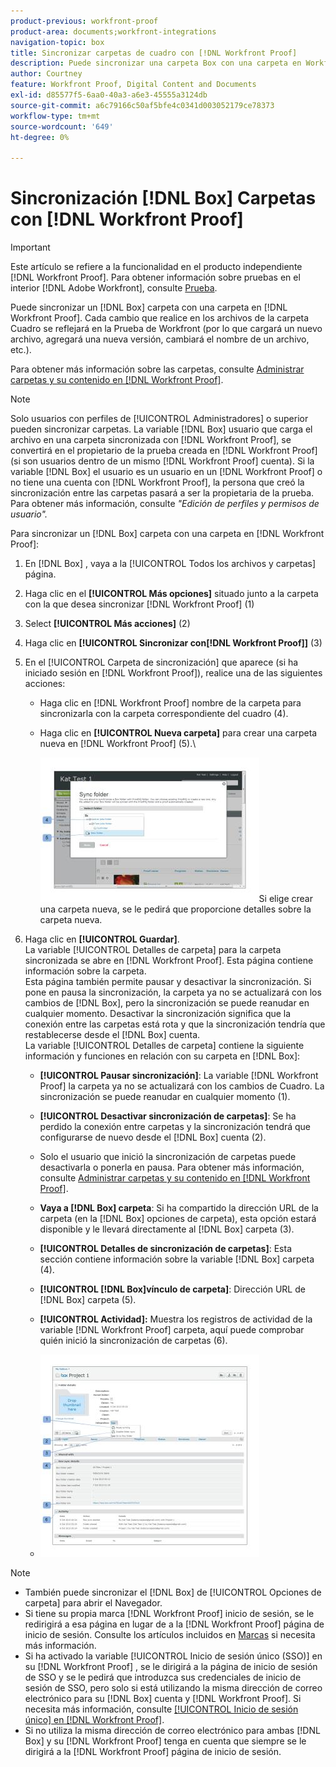 ```yaml
---
product-previous: workfront-proof
product-area: documents;workfront-integrations
navigation-topic: box
title: Sincronizar carpetas de cuadro con [!DNL Workfront Proof]
description: Puede sincronizar una carpeta Box con una carpeta en Workfront Proof. Cada cambio que realice en los archivos de la carpeta Cuadro se reflejará en la Prueba de Workfront (por lo que cargará un nuevo archivo, agregará una nueva versión, cambiará el nombre de un archivo, etc.).
author: Courtney
feature: Workfront Proof, Digital Content and Documents
exl-id: d85577f5-6aa0-40a3-a6e3-45555a3124db
source-git-commit: a6c79166c50af5bfe4c0341d003052179ce78373
workflow-type: tm+mt
source-wordcount: '649'
ht-degree: 0%

---
```


# Sincronización [!DNL Box] Carpetas con [!DNL Workfront Proof]

>[!IMPORTANT]
>
>Este artículo se refiere a la funcionalidad en el producto independiente [!DNL Workfront Proof]. Para obtener información sobre pruebas en el interior [!DNL Adobe Workfront], consulte [Prueba](../../../review-and-approve-work/proofing/proofing.md).

Puede sincronizar un [!DNL Box] carpeta con una carpeta en [!DNL Workfront Proof]. Cada cambio que realice en los archivos de la carpeta Cuadro se reflejará en la Prueba de Workfront (por lo que cargará un nuevo archivo, agregará una nueva versión, cambiará el nombre de un archivo, etc.).

Para obtener más información sobre las carpetas, consulte [Administrar carpetas y su contenido en [!DNL Workfront Proof]](../../../workfront-proof/wp-work-proofsfiles/organize-your-work/manage-folders-and-contents.md).

>[!NOTE]
>
>Solo usuarios con perfiles de [!UICONTROL Administradores] o superior pueden sincronizar carpetas. La variable [!DNL Box] usuario que carga el archivo en una carpeta sincronizada con [!DNL Workfront Proof], se convertirá en el propietario de la prueba creada en [!DNL Workfront Proof] (si son usuarios dentro de un mismo [!DNL Workfront Proof] cuenta). Si la variable [!DNL Box] el usuario es un usuario en un [!DNL Workfront Proof] o no tiene una cuenta con [!DNL Workfront Proof], la persona que creó la sincronización entre las carpetas pasará a ser la propietaria de la prueba. Para obtener más información, consulte *&quot;Edición de perfiles y permisos de usuario&quot;.*

Para sincronizar un [!DNL Box] carpeta con una carpeta en [!DNL Workfront Proof]:

1. En [!DNL Box] , vaya a la [!UICONTROL Todos los archivos y carpetas] página.
1. Haga clic en el **[!UICONTROL Más opciones]** situado junto a la carpeta con la que desea sincronizar [!DNL Workfront Proof] (1)
1. Select **[!UICONTROL Más acciones]** (2)
1. Haga clic en **[!UICONTROL Sincronizar con[!DNL Workfront Proof]]** (3)
1. En el [!UICONTROL Carpeta de sincronización] que aparece (si ha iniciado sesión en [!DNL Workfront Proof]), realice una de las siguientes acciones:

   * Haga clic en [!DNL Workfront Proof] nombre de la carpeta para sincronizarla con la carpeta correspondiente del cuadro (4).
   * Haga clic en **[!UICONTROL Nueva carpeta]** para crear una carpeta nueva en [!DNL Workfront Proof] (5).\

      ![folder_sync_2.jpg](assets/folder-sync-2-350x231.jpg)Si elige crear una carpeta nueva, se le pedirá que proporcione detalles sobre la carpeta nueva.

1. Haga clic en **[!UICONTROL Guardar]**.\
   La variable [!UICONTROL Detalles de carpeta] para la carpeta sincronizada se abre en [!DNL Workfront Proof]. Esta página contiene información sobre la carpeta.\
   Esta página también permite pausar y desactivar la sincronización. Si pone en pausa la sincronización, la carpeta ya no se actualizará con los cambios de [!DNL Box], pero la sincronización se puede reanudar en cualquier momento. Desactivar la sincronización significa que la conexión entre las carpetas está rota y que la sincronización tendría que restablecerse desde el [!DNL Box] cuenta.\
   La variable [!UICONTROL Detalles de carpeta] contiene la siguiente información y funciones en relación con su carpeta en [!DNL Box]:

   * **[!UICONTROL Pausar sincronización]**: La variable [!DNL Workfront Proof] la carpeta ya no se actualizará con los cambios de Cuadro. La sincronización se puede reanudar en cualquier momento (1).
   * **[!UICONTROL Desactivar sincronización de carpetas]**: Se ha perdido la conexión entre carpetas y la sincronización tendrá que configurarse de nuevo desde el [!DNL Box] cuenta (2).

   * Solo el usuario que inició la sincronización de carpetas puede desactivarla o ponerla en pausa. Para obtener más información, consulte  [Administrar carpetas y su contenido en [!DNL Workfront Proof]](../../../workfront-proof/wp-work-proofsfiles/organize-your-work/manage-folders-and-contents.md).
   * **Vaya a [!DNL Box] carpeta**: Si ha compartido la dirección URL de la carpeta (en la [!DNL Box] opciones de carpeta), esta opción estará disponible y le llevará directamente al [!DNL Box] carpeta (3).
   * **[!UICONTROL Detalles de sincronización de carpetas]**: Esta sección contiene información sobre la variable [!DNL Box] carpeta (4).
   * **[!UICONTROL [!DNL Box]vínculo de carpeta]**: Dirección URL de [!DNL Box] carpeta (5).
   * **[!UICONTROL Actividad]:** Muestra los registros de actividad de la variable [!DNL Workfront Proof] carpeta, aquí puede comprobar quién inició la sincronización de carpetas (6).
   * ![folder_details__1_.jpg](assets/folder-details--1--350x324.jpg)

>[!NOTE]
>
>* También puede sincronizar el [!DNL Box] de [!UICONTROL Opciones de carpeta] para abrir el Navegador.
>* Si tiene su propia marca [!DNL Workfront Proof] inicio de sesión, se le redirigirá a esa página en lugar de a la [!DNL Workfront Proof] página de inicio de sesión. Consulte los artículos incluidos en [Marcas](https://support.workfront.com/hc/en-us/sections/115000921208-Branding) si necesita más información.
>* Si ha activado la variable [!UICONTROL Inicio de sesión único (SSO)] en su [!DNL Workfront Proof] , se le dirigirá a la página de inicio de sesión de SSO y se le pedirá que introduzca sus credenciales de inicio de sesión de SSO, pero solo si está utilizando la misma dirección de correo electrónico para su [!DNL Box] cuenta y [!DNL Workfront Proof]. Si necesita más información, consulte [[!UICONTROL Inicio de sesión único] en [!DNL Workfront Proof]](../../../workfront-proof/wp-acct-admin/managing-security/single-sign-on-overview.md).
>* Si no utiliza la misma dirección de correo electrónico para ambas [!DNL Box] y su [!DNL Workfront Proof] tenga en cuenta que siempre se le dirigirá a la [!DNL Workfront Proof] página de inicio de sesión.
>



